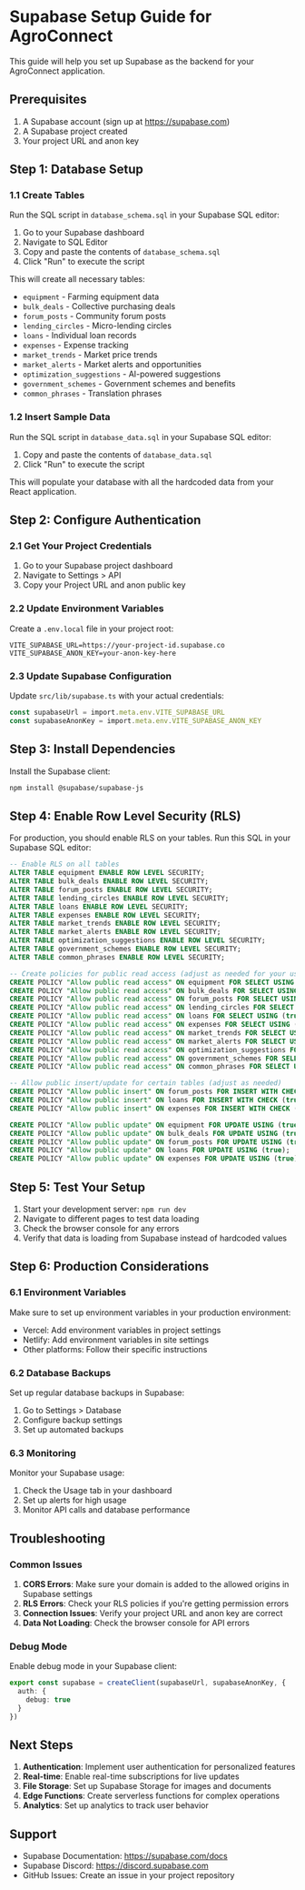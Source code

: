 # Supabase Setup Guide for AgroConnect

This guide will help you set up Supabase as the backend for your AgroConnect application.

## Prerequisites

1. A Supabase account (sign up at https://supabase.com)
2. A Supabase project created
3. Your project URL and anon key

## Step 1: Database Setup

### 1.1 Create Tables

Run the SQL script in `database_schema.sql` in your Supabase SQL editor:

1. Go to your Supabase dashboard
2. Navigate to SQL Editor
3. Copy and paste the contents of `database_schema.sql`
4. Click "Run" to execute the script

This will create all necessary tables:
- `equipment` - Farming equipment data
- `bulk_deals` - Collective purchasing deals
- `forum_posts` - Community forum posts
- `lending_circles` - Micro-lending circles
- `loans` - Individual loan records
- `expenses` - Expense tracking
- `market_trends` - Market price trends
- `market_alerts` - Market alerts and opportunities
- `optimization_suggestions` - AI-powered suggestions
- `government_schemes` - Government schemes and benefits
- `common_phrases` - Translation phrases

### 1.2 Insert Sample Data

Run the SQL script in `database_data.sql` in your Supabase SQL editor:

1. Copy and paste the contents of `database_data.sql`
2. Click "Run" to execute the script

This will populate your database with all the hardcoded data from your React application.

## Step 2: Configure Authentication

### 2.1 Get Your Project Credentials

1. Go to your Supabase project dashboard
2. Navigate to Settings > API
3. Copy your Project URL and anon public key

### 2.2 Update Environment Variables

Create a `.env.local` file in your project root:

```env
VITE_SUPABASE_URL=https://your-project-id.supabase.co
VITE_SUPABASE_ANON_KEY=your-anon-key-here
```

### 2.3 Update Supabase Configuration

Update `src/lib/supabase.ts` with your actual credentials:

```typescript
const supabaseUrl = import.meta.env.VITE_SUPABASE_URL
const supabaseAnonKey = import.meta.env.VITE_SUPABASE_ANON_KEY
```

## Step 3: Install Dependencies

Install the Supabase client:

```bash
npm install @supabase/supabase-js
```

## Step 4: Enable Row Level Security (RLS)

For production, you should enable RLS on your tables. Run this SQL in your Supabase SQL editor:

```sql
-- Enable RLS on all tables
ALTER TABLE equipment ENABLE ROW LEVEL SECURITY;
ALTER TABLE bulk_deals ENABLE ROW LEVEL SECURITY;
ALTER TABLE forum_posts ENABLE ROW LEVEL SECURITY;
ALTER TABLE lending_circles ENABLE ROW LEVEL SECURITY;
ALTER TABLE loans ENABLE ROW LEVEL SECURITY;
ALTER TABLE expenses ENABLE ROW LEVEL SECURITY;
ALTER TABLE market_trends ENABLE ROW LEVEL SECURITY;
ALTER TABLE market_alerts ENABLE ROW LEVEL SECURITY;
ALTER TABLE optimization_suggestions ENABLE ROW LEVEL SECURITY;
ALTER TABLE government_schemes ENABLE ROW LEVEL SECURITY;
ALTER TABLE common_phrases ENABLE ROW LEVEL SECURITY;

-- Create policies for public read access (adjust as needed for your use case)
CREATE POLICY "Allow public read access" ON equipment FOR SELECT USING (true);
CREATE POLICY "Allow public read access" ON bulk_deals FOR SELECT USING (true);
CREATE POLICY "Allow public read access" ON forum_posts FOR SELECT USING (true);
CREATE POLICY "Allow public read access" ON lending_circles FOR SELECT USING (true);
CREATE POLICY "Allow public read access" ON loans FOR SELECT USING (true);
CREATE POLICY "Allow public read access" ON expenses FOR SELECT USING (true);
CREATE POLICY "Allow public read access" ON market_trends FOR SELECT USING (true);
CREATE POLICY "Allow public read access" ON market_alerts FOR SELECT USING (true);
CREATE POLICY "Allow public read access" ON optimization_suggestions FOR SELECT USING (true);
CREATE POLICY "Allow public read access" ON government_schemes FOR SELECT USING (true);
CREATE POLICY "Allow public read access" ON common_phrases FOR SELECT USING (true);

-- Allow public insert/update for certain tables (adjust as needed)
CREATE POLICY "Allow public insert" ON forum_posts FOR INSERT WITH CHECK (true);
CREATE POLICY "Allow public insert" ON loans FOR INSERT WITH CHECK (true);
CREATE POLICY "Allow public insert" ON expenses FOR INSERT WITH CHECK (true);

CREATE POLICY "Allow public update" ON equipment FOR UPDATE USING (true);
CREATE POLICY "Allow public update" ON bulk_deals FOR UPDATE USING (true);
CREATE POLICY "Allow public update" ON forum_posts FOR UPDATE USING (true);
CREATE POLICY "Allow public update" ON loans FOR UPDATE USING (true);
CREATE POLICY "Allow public update" ON expenses FOR UPDATE USING (true);
```

## Step 5: Test Your Setup

1. Start your development server: `npm run dev`
2. Navigate to different pages to test data loading
3. Check the browser console for any errors
4. Verify that data is loading from Supabase instead of hardcoded values

## Step 6: Production Considerations

### 6.1 Environment Variables

Make sure to set up environment variables in your production environment:

- Vercel: Add environment variables in project settings
- Netlify: Add environment variables in site settings
- Other platforms: Follow their specific instructions

### 6.2 Database Backups

Set up regular database backups in Supabase:
1. Go to Settings > Database
2. Configure backup settings
3. Set up automated backups

### 6.3 Monitoring

Monitor your Supabase usage:
1. Check the Usage tab in your dashboard
2. Set up alerts for high usage
3. Monitor API calls and database performance

## Troubleshooting

### Common Issues

1. **CORS Errors**: Make sure your domain is added to the allowed origins in Supabase settings
2. **RLS Errors**: Check your RLS policies if you're getting permission errors
3. **Connection Issues**: Verify your project URL and anon key are correct
4. **Data Not Loading**: Check the browser console for API errors

### Debug Mode

Enable debug mode in your Supabase client:

```typescript
export const supabase = createClient(supabaseUrl, supabaseAnonKey, {
  auth: {
    debug: true
  }
})
```

## Next Steps

1. **Authentication**: Implement user authentication for personalized features
2. **Real-time**: Enable real-time subscriptions for live updates
3. **File Storage**: Set up Supabase Storage for images and documents
4. **Edge Functions**: Create serverless functions for complex operations
5. **Analytics**: Set up analytics to track user behavior

## Support

- Supabase Documentation: https://supabase.com/docs
- Supabase Discord: https://discord.supabase.com
- GitHub Issues: Create an issue in your project repository
